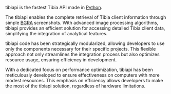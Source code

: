 tibiapi is the fastest Tibia API made in [Python](https://www.python.org).

The tibiapi enables the complete retrieval of Tibia client information through simple [BGRA](https://en.wikipedia.org/wiki/RGBA_color_model) screenshots. With advanced image processing algorithms, tibiapi provides an efficient solution for accessing detailed Tibia client data, simplifying the integration of analytical features.

tibiapi code has been strategically modularized, allowing developers to use only the components necessary for their specific projects. This flexible approach not only streamlines the integration process but also optimizes resource usage, ensuring efficiency in development.

With a dedicated focus on performance optimization, tibiapi has been meticulously developed to ensure effectiveness on computers with more modest resources. This emphasis on efficiency allows developers to make the most of the tibiapi solution, regardless of hardware limitations.
